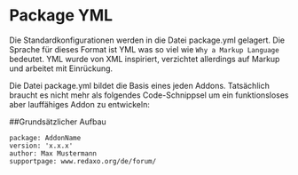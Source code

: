 # Package YML

Die Standardkonfigurationen werden in die Datei package.yml gelagert. Die Sprache für dieses Format ist YML was so viel wie `Why a Markup Language` bedeutet. YML wurde von XML inspiriert, verzichtet allerdings auf Markup und arbeitet mit Einrückung.

Die Datei package.yml bildet die Basis eines jeden Addons. Tatsächlich braucht es nicht mehr als folgendes Code-Schnippsel um ein funktionsloses aber lauffähiges Addon zu entwickeln:

##Grundsätzlicher Aufbau

```
package: AddonName
version: 'x.x.x'
author: Max Mustermann
supportpage: www.redaxo.org/de/forum/
```
